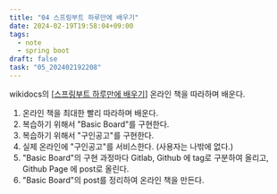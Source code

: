```yaml
---
title: "04 스프링부트 하루만에 배우기"
date: 2024-02-19T19:58:04+09:00
tags:
  - note
  - spring boot
draft: false
task: "05_202402192208"
---
```


wikidocs의 [[스프링부트 하루만에 배우기](https://wikidocs.net/book/10382)] 온라인 책을 따라하며 배운다.
1. 온라인 책을 최대한 빨리 따라하며 배운다.
2. 복습하기 위해서 "Basic Board"를 구현한다.
3. 복습하기 위해서 "구인공고"를 구현한다.
4. 실제 온라인에 "구인공고"를 서비스한다. (사용자는 나밖에 없다.)
5. "Basic Board"의 구현 과정마다 Gitlab, Github 에 tag로 구분하여 올리고, Github Page 에 post로 올린다.
6. "Basic Board"의 post를 정리하여 온라인 책을 만든다.
